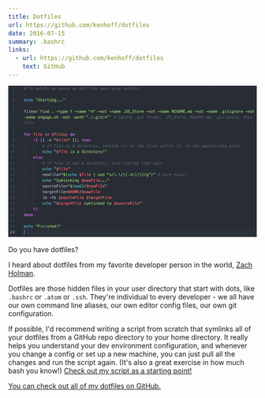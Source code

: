 ```yaml
---
title: Dotfiles
url: https://github.com/kenhoff/dotfiles
date: 2016-07-15
summary: .bashrc
links:
  - url: https://github.com/kenhoff/dotfiles
    text: GitHub
---
```


![Screenshot from "engage.sh"](dotfiles.png)

Do you have dotfiles?

I heard about dotfiles from my favorite developer person in the world, [Zach Holman](https://zachholman.com/2010/08/dotfiles-are-meant-to-be-forked/).

Dotfiles are those hidden files in your user directory that start with dots, like `.bashrc` or `.atom` or `.ssh`. They're individual to every developer - we all have our own command line aliases, our own editor config files, our own git configuration.

If possible, I'd recommend writing a script from scratch that symlinks all of your dotfiles from a GitHub repo directory to your home directory. It really helps you understand your dev environment configuration, and whenever you change a config or set up a new machine, you can just pull all the changes and run the script again. (It's also a great exercise in how much bash you know!) [Check out my script as a starting point!](https://github.com/kenhoff/dotfiles/blob/master/engage.sh)

[You can check out all of my dotfiles on GitHub.](https://github.com/kenhoff/dotfiles)
